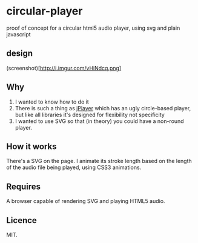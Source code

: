 # circular-player
proof of concept for a circular html5 audio player, using svg and plain javascript

## design

(screenshot)[http://i.imgur.com/vHiNdcq.png]

## Why

1. I wanted to know how to do it
2. There is such a thing as [jPlayer](http://jplayer.org) which has an ugly circle-based player, but like all libraries it's designed for flexibility not specificity
3. I wanted to use SVG so that (in theory) you could have a non-round player.

## How it works
There's a SVG on the page. I animate its stroke length based on the length of the audio file being played, using CSS3 animations.

## Requires
A browser capable of rendering SVG and playing HTML5 audio.

## Licence
MIT.
